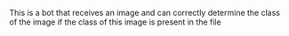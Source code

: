 This is a bot that receives an image and can correctly determine the class of the image if the class of this image is present in the file
